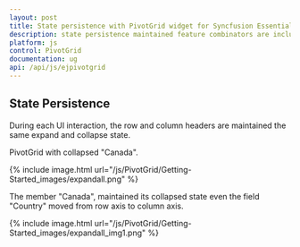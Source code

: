 ```yaml
---
layout: post
title: State persistence with PivotGrid widget for Syncfusion Essential JS
description: state persistence maintained feature combinators are included like soring, filtering and drillthrough.
platform: js
control: PivotGrid
documentation: ug
api: /api/js/ejpivotgrid
---
```


## State Persistence

During each UI interaction, the row and column headers are maintained the same expand and collapse state. 

PivotGrid with collapsed "Canada".

{% include image.html url="/js/PivotGrid/Getting-Started_images/expandall.png" %}

The member "Canada", maintained its collapsed state even the field "Country" moved from row axis to column axis.

{% include image.html url="/js/PivotGrid/Getting-Started_images/expandall_img1.png" %}